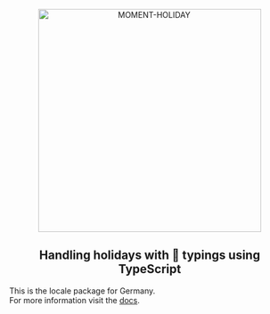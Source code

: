 <p align="center">
  <img alt="MOMENT-HOLIDAY" width="400px" src="https://raw.githubusercontent.com/nesto-software/moment-holiday/master/docs/assets/images/moment-holiday.png" />
</p>
<h2 align="center">Handling holidays with 💪 typings using TypeScript</h2>

This is the locale package for Germany.   
For more information visit the [docs](https://nesto-software.github.io/moment-holiday/docs/).